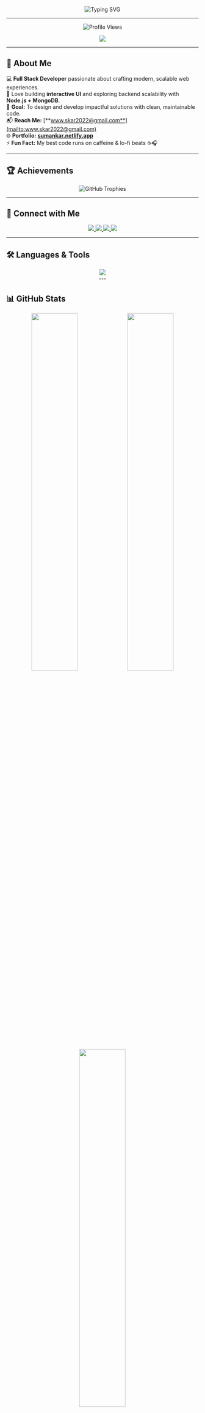 <!-- HEADER -->
<p align="center">
  <img src="https://readme-typing-svg.herokuapp.com?font=Poppins&weight=600&size=32&duration=3000&pause=1000&color=0078FF&center=true&vCenter=true&width=650&lines=👋+Hi%2C+I'm+Suman+Kar;💻+Full+Stack+Web+Developer;🚀+MERN+Stack+Explorer;🎨+Creative+Frontend+Designer;🎯+Lifelong+Learner+%26+Builder" alt="Typing SVG" />
</p>

---

<!-- PROFILE VIEWS -->
<p align="center">
  <img src="https://komarev.com/ghpvc/?username=suman-369&label=Profile%20Views&color=0078FF&style=for-the-badge" alt="Profile Views" />
</p>

<!-- WAVE HEADER -->
<p align="center">
  <img src="https://capsule-render.vercel.app/api?type=waving&color=0:0078FF,100:00C6FF&height=120&section=header&text=Suman%20Kar&fontSize=40&fontColor=ffffff&fontAlignY=35" />
</p>

---

## 🧠 About Me  

💻 **Full Stack Developer** passionate about crafting modern, scalable web experiences.  
🚀 Love building **interactive UI** and exploring backend scalability with **Node.js + MongoDB**.  
🎯 **Goal:** To design and develop impactful solutions with clean, maintainable code.  
📬 **Reach Me:** [**www.skar2022@gmail.com**](mailto:www.skar2022@gmail.com)  
🌐 **Portfolio:** [**sumankar.netlify.app**](https://sumankar.netlify.app)  
⚡ **Fun Fact:** My best code runs on caffeine & lo-fi beats ☕🎧  

---

## 🏆 Achievements  

<p align="center">
  <img src="https://github-profile-trophy.vercel.app/?username=suman-369&theme=algolia&margin-w=10&margin-h=10&no-frame=true&no-bg=true&row=1" alt="GitHub Trophies" />
</p>

---

## 🤝 Connect with Me  

<p align="center">
  <a href="https://linkedin.com/in/suman-kar-a64b2a300" target="_blank">
    <img src="https://img.shields.io/badge/LinkedIn-0078FF?style=for-the-badge&logo=linkedin&logoColor=white" />
  </a>
  <a href="https://instagram.com/_suman_369.env" target="_blank">
    <img src="https://img.shields.io/badge/Instagram-E1306C?style=for-the-badge&logo=instagram&logoColor=white" />
  </a>
  <a href="https://leetcode.com/suman_369" target="_blank">
    <img src="https://img.shields.io/badge/LeetCode-FFA116?style=for-the-badge&logo=leetcode&logoColor=white" />
  </a>
  <a href="https://github.com/suman-369" target="_blank">
    <img src="https://img.shields.io/badge/GitHub-000000?style=for-the-badge&logo=github&logoColor=white" />
  </a>
</p>

---

## 🛠️ Languages & Tools  

<p align="center">
  <!-- Row 1 -->
  <img src="https://skillicons.dev/icons?i=html,css,scss,js,ts,react,nextjs,nodejs,express,mongodb,tailwind,figma,git,python,c,cpp,java,docker,redis,aws,linux&perline=8" /><br/>
---

## 📊 GitHub Stats  

<p align="center">
  <img width="49%" src="https://github-readme-stats.vercel.app/api?username=suman-369&show_icons=true&theme=tokyonight&hide_border=true&count_private=true" />
  <img width="49%" src="https://github-readme-streak-stats.herokuapp.com?user=suman-369&theme=tokyonight&hide_border=true" />
</p>

<p align="center">
  <img width="49%" src="https://github-readme-stats.vercel.app/api/top-langs/?username=suman-369&layout=compact&theme=tokyonight&hide_border=true" />
</p>

---

## 🧩 Quote to Code By  

> _“Good Software, Like Wine — Takes Time!”_  
> — **Suman Kar**

---

<!-- FOOTER WAVE -->
<p align="center">
  <img src="https://capsule-render.vercel.app/api?type=waving&color=0:0078FF,100:00C6FF&height=120&section=footer"/>
</p>
